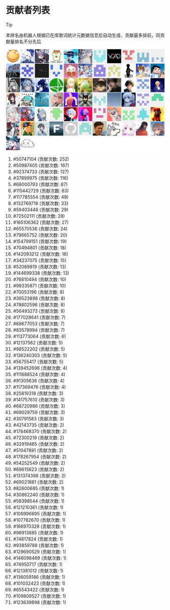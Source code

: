 # 贡献者列表

> [!TIP]
> 本排名由机器人根据已在库歌词统计元数据信息后自动生成，贡献最多排前，同贡献量排名不分先后

![贡献者头像画廊](./CONTRIBUTORS.svg)

1. #50747104 (贡献次数: 252)
2. #50987405 (贡献次数: 167)
3. #92374733 (贡献次数: 127)
4. #37899975 (贡献次数: 116)
5. #68000793 (贡献次数: 87)
6. #115442729 (贡献次数: 83)
7. #117785554 (贡献次数: 49)
8. #132769718 (贡献次数: 33)
9. #59403448 (贡献次数: 29)
10. #72502111 (贡献次数: 28)
11. #165106362 (贡献次数: 27)
12. #65570536 (贡献次数: 24)
13. #79665752 (贡献次数: 20)
14. #154799151 (贡献次数: 19)
15. #70494801 (贡献次数: 18)
16. #142093212 (贡献次数: 16)
17. #34237075 (贡献次数: 15)
18. #52089819 (贡献次数: 13)
19. #144699338 (贡献次数: 13)
20. #76810494 (贡献次数: 10)
21. #99335871 (贡献次数: 10)
22. #70053196 (贡献次数: 8)
23. #39523898 (贡献次数: 8)
24. #78802596 (贡献次数: 8)
25. #56493273 (贡献次数: 8)
26. #177028641 (贡献次数: 7)
27. #68677053 (贡献次数: 7)
28. #83578994 (贡献次数: 7)
29. #113773064 (贡献次数: 6)
30. #12137562 (贡献次数: 5)
31. #98522202 (贡献次数: 5)
32. #136240303 (贡献次数: 5)
33. #56755417 (贡献次数: 5)
34. #139452696 (贡献次数: 4)
35. #111688524 (贡献次数: 4)
36. #91305636 (贡献次数: 4)
37. #117369476 (贡献次数: 4)
38. #25819318 (贡献次数: 3)
39. #141757610 (贡献次数: 3)
40. #68720986 (贡献次数: 3)
41. #69028759 (贡献次数: 3)
42. #30791583 (贡献次数: 3)
43. #42143735 (贡献次数: 2)
44. #178468370 (贡献次数: 2)
45. #72300219 (贡献次数: 2)
46. #32919465 (贡献次数: 2)
47. #51047891 (贡献次数: 2)
48. #178267954 (贡献次数: 2)
49. #54252549 (贡献次数: 2)
50. #69615623 (贡献次数: 2)
51. #131374398 (贡献次数: 2)
52. #69021881 (贡献次数: 2)
53. #82600685 (贡献次数: 1)
54. #30862240 (贡献次数: 1)
55. #58398544 (贡献次数: 1)
56. #121210361 (贡献次数: 1)
57. #106996695 (贡献次数: 1)
58. #107782670 (贡献次数: 1)
59. #166970328 (贡献次数: 1)
60. #96913885 (贡献次数: 1)
61. #74817824 (贡献次数: 1)
62. #93859788 (贡献次数: 1)
63. #129690529 (贡献次数: 1)
64. #146098469 (贡献次数: 1)
65. #74950717 (贡献次数: 1)
66. #121381012 (贡献次数: 1)
67. #136059186 (贡献次数: 1)
68. #101032423 (贡献次数: 1)
69. #65543422 (贡献次数: 1)
70. #109809527 (贡献次数: 1)
71. #123639898 (贡献次数: 1)
